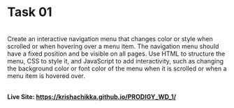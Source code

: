# Task 01
<br>
Create an interactive navigation menu that changes color or style when scrolled or when hovering over a menu item. The navigation menu should have a fixed position and be visible on all pages. Use HTML to structure the menu, CSS to style it, and JavaScript to add interactivity, such as changing the background color or font color of the menu when it is scrolled or when a menu item is hovered over.
<br>
<br>

<b>Live Site:<b> https://krishachikka.github.io/PRODIGY_WD_1/
